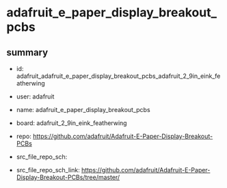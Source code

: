# adafruit_e_paper_display_breakout_pcbs
 
## summary 
* id: adafruit_adafruit_e_paper_display_breakout_pcbs_adafruit_2_9in_eink_featherwing
* user: adafruit
* name: adafruit_e_paper_display_breakout_pcbs
* board: adafruit_2_9in_eink_featherwing
* repo: https://github.com/adafruit/Adafruit-E-Paper-Display-Breakout-PCBs



* src_file_repo_sch: 
* src_file_repo_sch_link: https://github.com/adafruit/Adafruit-E-Paper-Display-Breakout-PCBs/tree/master/




